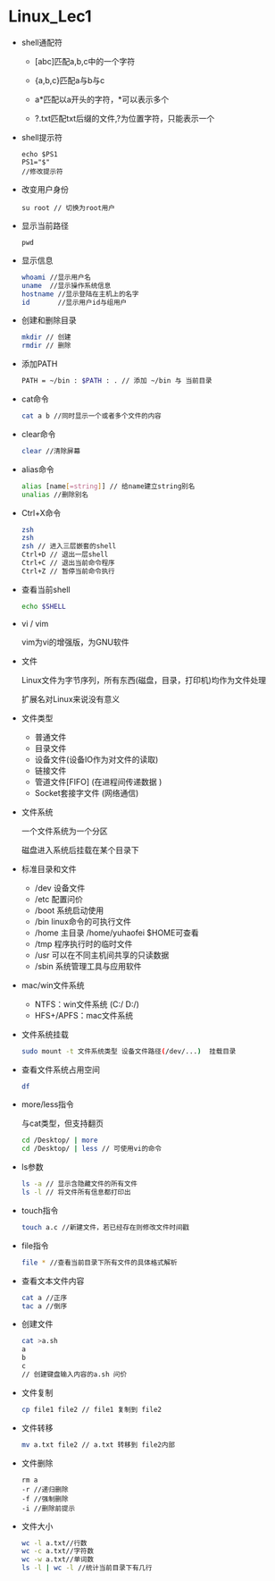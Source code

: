 # Linux_Lec1

* shell通配符

  * [abc]匹配a,b,c中的一个字符

  * {a,b,c}匹配a与b与c

  * a*匹配以a开头的字符，\*可以表示多个
  * ?.txt匹配txt后缀的文件,?为位置字符，只能表示一个

* shell提示符

  ```shell
  echo $PS1
  PS1="$" 
  //修改提示符
  ```

* 改变用户身份

  ```shell
  su root // 切换为root用户
  ```

* 显示当前路径

  ```shell
  pwd
  ```

* 显示信息

  ```bash
  whoami //显示用户名
  uname  //显示操作系统信息
  hostname //显示登陆在主机上的名字
  id	   //显示用户id与组用户
  ```

* 创建和删除目录

  ```bash
  mkdir // 创建
  rmdir // 删除
  ```

* 添加PATH

  ```bash
  PATH = ~/bin : $PATH : . // 添加 ~/bin 与 当前目录
  ```

* cat命令

  ```bash
  cat a b //同时显示一个或者多个文件的内容
  ```

* clear命令

  ```bash
  clear //清除屏幕
  ```

* alias命令

  ```bash
  alias [name[=string]] // 给name建立string别名
  unalias //删除别名
  ```

* Ctrl+X命令

  ```bash
  zsh
  zsh
  zsh // 进入三层嵌套的shell
  Ctrl+D // 退出一层shell
  Ctrl+C // 退出当前命令程序
  Ctrl+Z // 暂停当前命令执行
  ```

* 查看当前shell

  ```bash
  echo $SHELL
  ```

* vi / vim

  vim为vi的增强版，为GNU软件

* 文件

  Linux文件为字节序列，所有东西(磁盘，目录，打印机)均作为文件处理

  扩展名对Linux来说没有意义

* 文件类型

  * 普通文件
  * 目录文件
  * 设备文件(设备IO作为对文件的读取)
  * 链接文件
  * 管道文件[FIFO] (在进程间传递数据 )
  * Socket套接字文件 (网络通信)

* 文件系统

  一个文件系统为一个分区

  磁盘进入系统后挂载在某个目录下

* 标准目录和文件

  * /dev 设备文件
  * /etc 配置问价
  * /boot 系统启动使用
  * /bin linux命令的可执行文件
  * /home 主目录 /home/yuhaofei $HOME可查看
  * /tmp 程序执行时的临时文件
  * /usr 可以在不同主机间共享的只读数据
  * /sbin 系统管理工具与应用软件

* mac/win文件系统

  * NTFS：win文件系统 (C:/ D:/)
  * HFS+/APFS：mac文件系统

* 文件系统挂载

  ```bash
  sudo mount -t 文件系统类型 设备文件路径(/dev/...)  挂载目录
  ```

* 查看文件系统占用空间

  ```bash
  df
  ```

* more/less指令

  与cat类型，但支持翻页

  ```bash
  cd /Desktop/ | more
  cd /Desktop/ | less // 可使用vi的命令
  ```

* ls参数

  ```bash
  ls -a // 显示含隐藏文件的所有文件
  ls -l // 将文件所有信息都打印出
  ```

* touch指令

  ```bash
  touch a.c //新建文件，若已经存在则修改文件时间戳
  ```

* file指令

  ```bash
  file * //查看当前目录下所有文件的具体格式解析
  ```

* 查看文本文件内容

  ```bash
  cat a //正序
  tac a //倒序
  ```

* 创建文件

  ```bash
  cat >a.sh
  a
  b
  c
  // 创建键盘输入内容的a.sh 问价
  ```

* 文件复制

  ```bash
  cp file1 file2 // file1 复制到 file2
  ```

* 文件转移

  ```bash
  mv a.txt file2 // a.txt 转移到 file2内部
  ```

* 文件删除

  ```
  rm a
  -r //递归删除
  -f //强制删除
  -i //删除前提示
  ```

* 文件大小

  ```bash
  wc -l a.txt//行数
  wc -c a.txt//字符数
  wc -w a.txt//单词数
  ls -l | wc -l //统计当前目录下有几行
  ```

  